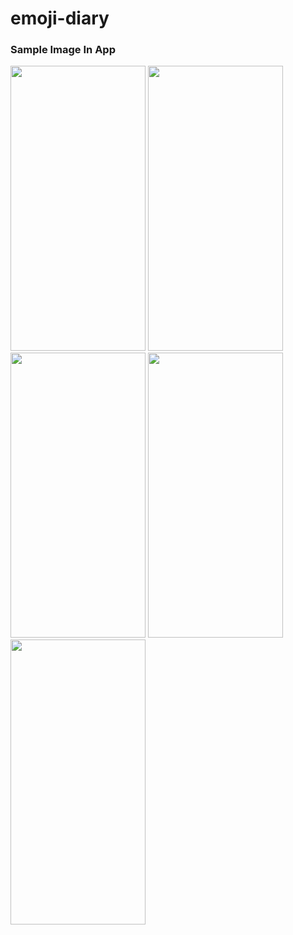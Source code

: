 # emoji-diary
<!-- <img src="https://user-images.githubusercontent.com/19789884/164067493-357e1320-6f2d-4e74-be62-bc5add1745b2.png" width="816" height="400"/> -->


### Sample Image In App
<img src="https://user-images.githubusercontent.com/19789884/167146936-c332ad33-4dac-40eb-9dd3-1c90bd1d113b.jpg" width="216" height="456"/> <img src="https://user-images.githubusercontent.com/19789884/167147461-377a17db-e535-4c89-9f72-ee781222ad32.jpg" width="216" height="456"/>
<img src="https://user-images.githubusercontent.com/19789884/167147476-bde23c5b-13a3-47cd-8337-670c55d661ff.jpg" width="216" height="456"/> <img src="https://user-images.githubusercontent.com/19789884/167147507-f392776c-e055-4689-9e15-216174cdcc78.jpg" width="216" height="456"/>
<img src="https://user-images.githubusercontent.com/19789884/167149072-1e60d716-4b85-4fca-979c-98c2745033b2.jpg" width="216" height="456"/>


